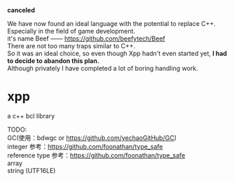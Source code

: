 **canceled**

We have now found an ideal language with the potential to replace C++. Especially in the field of game development. <br>
it's name Beef —— https://github.com/beefytech/Beef <br>
There are not too many traps similar to C++.  <br>
So it was an ideal choice, so even though Xpp hadn't even started yet, **I had to decide to abandon this plan.**  <br>
Although privately I have completed a lot of boring handling work. <br>




# xpp
a c++ bcl library



TODO: <br>
GC(使用：bdwgc or https://github.com/yechaoGitHub/GC) <br>
integer  参考：https://github.com/foonathan/type_safe <br>
reference type   参考：https://github.com/foonathan/type_safe <br>
array <br>
string (UTF16LE) <br>



